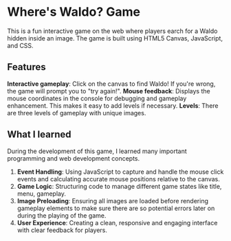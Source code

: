 # Where's Waldo? Game

This is a fun interactive game on the web where players earch for a Waldo hidden inside an image. The game is built using HTML5 Canvas, JavaScript, and CSS.

## Features
**Interactive gameplay**: Click on the canvas to find Waldo! If you're wrong, the game will prompt you to "try again!".
**Mouse feedback**: Displays the mouse coordinates in the console for debugging and gameplay enhancement. This makes it easy to add levels if necessary.
**Levels**: There are three levels of gameplay with unique images.

## What I learned
During the development of this game, I learned many important programming and web development concepts.
1. **Event Handling**: Using JavaScript to capture and handle the mouse click events and calculating accurate mouse positions relative to the canvas.
2. **Game Logic**: Structuring code to manage different game states like title, menu, gameplay.
3. **Image Preloading**: Ensuring all images are loaded before rendering gameplay elements to make sure there are so potential errors later on during the playing of the game.
4. **User Experience**: Creating a clean, responsive and engaging interface with clear feedback for players.
